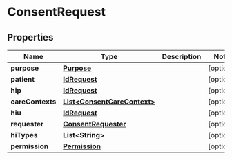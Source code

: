

# ConsentRequest


## Properties

| Name | Type | Description | Notes |
|------------ | ------------- | ------------- | -------------|
|**purpose** | [**Purpose**](Purpose.md) |  |  [optional] |
|**patient** | [**IdRequest**](IdRequest.md) |  |  [optional] |
|**hip** | [**IdRequest**](IdRequest.md) |  |  [optional] |
|**careContexts** | [**List&lt;ConsentCareContext&gt;**](ConsentCareContext.md) |  |  [optional] |
|**hiu** | [**IdRequest**](IdRequest.md) |  |  [optional] |
|**requester** | [**ConsentRequester**](ConsentRequester.md) |  |  [optional] |
|**hiTypes** | **List&lt;String&gt;** |  |  [optional] |
|**permission** | [**Permission**](Permission.md) |  |  [optional] |



